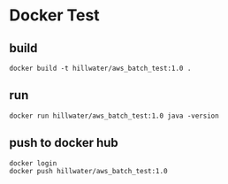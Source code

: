 # Docker Test

## build
```
docker build -t hillwater/aws_batch_test:1.0 .
```


## run
```
docker run hillwater/aws_batch_test:1.0 java -version
```

## push to docker hub
```
docker login
docker push hillwater/aws_batch_test:1.0
```

